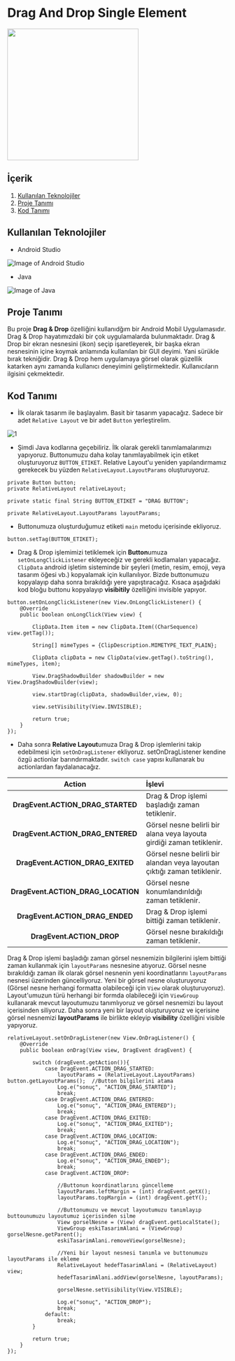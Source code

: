 # Drag And Drop Single Element

<img src="https://user-images.githubusercontent.com/37263322/118359664-2e7ea500-b58d-11eb-9c26-10582af6fd47.gif" width="300">

## İçerik

1. [Kullanılan Teknolojiler](https://github.com/mehmetaydintr/Drag_And_Drop_Single_Element/blob/main/README.md#kullan%C4%B1lan-teknolojiler)
2. [Proje Tanımı](https://github.com/mehmetaydintr/Drag_And_Drop_Single_Element/blob/main/README.md#proje-tan%C4%B1m%C4%B1)
3. [Kod Tanımı](https://github.com/mehmetaydintr/Drag_And_Drop_Single_Element/blob/main/README.md#kod-tan%C4%B1m%C4%B1)


## Kullanılan Teknolojiler

  + Android Studio

![Image of Android Studio](https://www.xda-developers.com/files/2017/04/android-studio-logo.png)

  + Java

![Image of Java](https://yazilimamelesi.files.wordpress.com/2013/03/java_logo.jpg)


## Proje Tanımı

Bu proje **Drag & Drop** özelliğini kullanıdğım bir Android Mobil Uygulamasıdır. Drag & Drop hayatımızdaki bir çok uygulamalarda bulunmaktadır. Drag & Drop bir ekran nesnesini (ikon) seçip işaretleyerek, bir başka ekran nesnesinin içine koymak anlamında kullanılan bir GUI deyimi. Yani sürükle bırak tekniğidir. Drag & Drop hem uygulamaya görsel olarak güzellik katarken aynı zamanda kullanıcı deneyimini geliştirmektedir. Kullanıcıların ilgisini çekmektedir.

## Kod Tanımı

+ İlk olarak tasarım ile başlayalım. Basit bir tasarım yapacağız. Sadece bir adet `Relative Layout` ve bir adet `Button` yerleştirelim.

![1](https://user-images.githubusercontent.com/37263322/118358458-7ef30400-b587-11eb-90a6-def814dde5fd.png)

+ Şimdi Java kodlarına geçebiliriz. İlk olarak gerekli tanımlamalarımızı yapıyoruz. Buttonumuzu daha kolay tanımlayabilmek için etiket oluşturuyoruz `BUTTON_ETIKET`. Relative Layout'u yeniden yapılandırmamız gerekecek bu yüzden `RelativeLayout.LayoutParams` oluşturuyoruz.

```
private Button button;
private RelativeLayout relativeLayout;

private static final String BUTTON_ETIKET = "DRAG BUTTON";

private RelativeLayout.LayoutParams layoutParams;
```

+ Buttonumuza oluşturduğumuz etiketi `main` metodu içerisinde ekliyoruz.

```
button.setTag(BUTTON_ETIKET);
```

+ Drag & Drop işlemimizi tetiklemek için **Button**umuza `setOnLongClickListener` ekleyeceğiz ve gerekli kodlamaları yapacağız. `ClipData` android işletim sisteminde bir şeyleri (metin, resim, emoji, veya tasarım öğesi vb.) kopyalamak için kullanılıyor. Bizde buttonumuzu kopyalayıp daha sonra bırakıldığı yere yapıştıracağız. Kısaca aşağıdaki kod bloğu buttonu kopyalayıp **visibitily** özelliğini invisible yapıyor.

```
button.setOnLongClickListener(new View.OnLongClickListener() {
    @Override
    public boolean onLongClick(View view) {

        ClipData.Item item = new ClipData.Item((CharSequence) view.getTag());

        String[] mimeTypes = {ClipDescription.MIMETYPE_TEXT_PLAIN};

        ClipData clipData = new ClipData(view.getTag().toString(), mimeTypes, item);

        View.DragShadowBuilder shadowBuilder = new View.DragShadowBuilder(view);

        view.startDrag(clipData, shadowBuilder,view, 0);

        view.setVisibility(View.INVISIBLE);

        return true;
    }
});
```

+ Daha sonra **Relative Layout**umuza  Drag & Drop işlemlerini takip edebilmesi için `setOnDragListener` ekliyoruz. setOnDragListener kendine özgü actionlar barındırmaktadır. `switch case` yapısı kullanarak bu actionlardan faydalanacağız.

| Action | İşlevi |
|    :---:     |     :---       |
| **DragEvent.ACTION_DRAG_STARTED** | Drag & Drop işlemi başladığı zaman tetiklenir. |
| **DragEvent.ACTION_DRAG_ENTERED** | Görsel nesne belirli bir alana veya layouta girdiği zaman tetiklenir. |
| **DragEvent.ACTION_DRAG_EXITED** | Görsel nesne belirli bir alandan veya layoutan çıktığı zaman tetiklenir. |
| **DragEvent.ACTION_DRAG_LOCATION** | Görsel nesne konumlandırıldığı zaman tetiklenir. |
| **DragEvent.ACTION_DRAG_ENDED** | Drag & Drop işlemi bittiği zaman tetiklenir. |
| **DragEvent.ACTION_DROP** | Görsel nesne bırakıldığı zaman tetiklenir. |

Drag & Drop işlemi başladığı zaman görsel nesnemizin bilgilerini işlem bittiği zaman kullanmak için `layoutParams` nesnesine atıyoruz. Görsel nesne bırakıldığı zaman ilk olarak görsel nesnenin yeni koordinatlarını `layoutParams` nesnesi üzerinden güncelliyoruz. Yeni bir görsel nesne oluşturuyoruz (Görsel nesne herhangi formatta olabileceği için `View` olarak oluşturuyoruz). Layout'umuzun türü herhangi bir formda olabileceği için `ViewGroup` kullanarak mevcut layoutumuzu tanımlıyoruz ve görsel nesnemizi bu layout içerisinden siliyoruz. Daha sonra yeni bir layout oluşturuyoruz ve içerisine görsel nesnemizi **layoutParams** ile birlikte ekleyip **visibility** özelliğini visible yapıyoruz.

```
relativeLayout.setOnDragListener(new View.OnDragListener() {
    @Override
    public boolean onDrag(View view, DragEvent dragEvent) {

        switch (dragEvent.getAction()){
            case DragEvent.ACTION_DRAG_STARTED:
                layoutParams = (RelativeLayout.LayoutParams) button.getLayoutParams();  //Button bilgilerini atama
                Log.e("sonuç", "ACTION_DRAG_STARTED");
                break;
            case DragEvent.ACTION_DRAG_ENTERED:
                Log.e("sonuç", "ACTION_DRAG_ENTERED");
                break;
            case DragEvent.ACTION_DRAG_EXITED:
                Log.e("sonuç", "ACTION_DRAG_EXITED");
                break;
            case DragEvent.ACTION_DRAG_LOCATION:
                Log.e("sonuç", "ACTION_DRAG_LOCATION");
                break;
            case DragEvent.ACTION_DRAG_ENDED:
                Log.e("sonuç", "ACTION_DRAG_ENDED");
                break;
            case DragEvent.ACTION_DROP:
                
                //Buttonun koordinatlarını güncelleme
                layoutParams.leftMargin = (int) dragEvent.getX();
                layoutParams.topMargin = (int) dragEvent.getY();

                //Buttonumuzu ve mevcut layoutumuzu tanımlayıp buttounumuzu layoutumuz içerisinden silme
                View gorselNesne = (View) dragEvent.getLocalState();
                ViewGroup eskiTasarimAlani = (ViewGroup) gorselNesne.getParent();
                eskiTasarimAlani.removeView(gorselNesne);
                
                //Yeni bir layout nesnesi tanımla ve buttonumuzu layoutParams ile ekleme
                RelativeLayout hedefTasarimAlani = (RelativeLayout) view;
                hedefTasarimAlani.addView(gorselNesne, layoutParams);

                gorselNesne.setVisibility(View.VISIBLE);

                Log.e("sonuç", "ACTION_DROP");
                break;
            default:
                break;
        }

        return true;
    }
});
```

